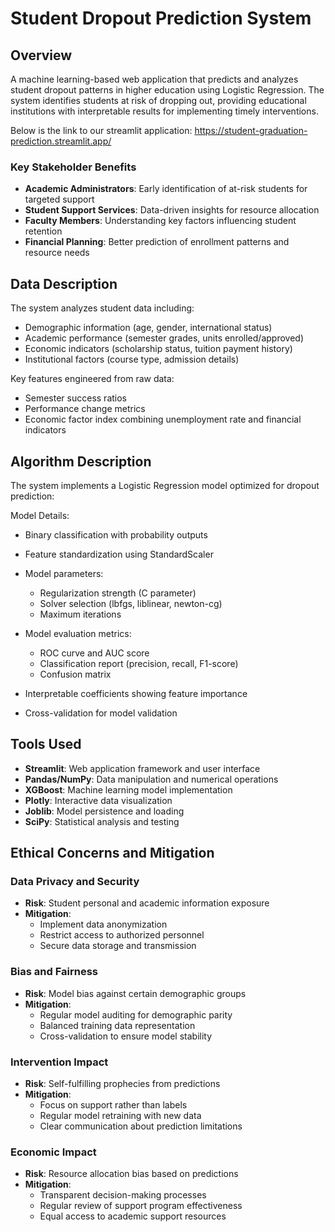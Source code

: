 # Student Dropout Prediction System

## Overview
A machine learning-based web application that predicts and analyzes student dropout patterns in higher education using Logistic Regression. The system identifies students at risk of dropping out, providing educational institutions with interpretable results for implementing timely interventions.

Below is the link to our streamlit application:
https://student-graduation-prediction.streamlit.app/
 

### Key Stakeholder Benefits
- **Academic Administrators**: Early identification of at-risk students for targeted support
- **Student Support Services**: Data-driven insights for resource allocation
- **Faculty Members**: Understanding key factors influencing student retention
- **Financial Planning**: Better prediction of enrollment patterns and resource needs

## Data Description
The system analyzes student data including:
- Demographic information (age, gender, international status)
- Academic performance (semester grades, units enrolled/approved)
- Economic indicators (scholarship status, tuition payment history)
- Institutional factors (course type, admission details)

Key features engineered from raw data:
- Semester success ratios
- Performance change metrics
- Economic factor index combining unemployment rate and financial indicators

## Algorithm Description
The system implements a Logistic Regression model optimized for dropout prediction:

Model Details:

- Binary classification with probability outputs
- Feature standardization using StandardScaler
- Model parameters:
  - Regularization strength (C parameter)
  - Solver selection (lbfgs, liblinear, newton-cg)
  - Maximum iterations


- Model evaluation metrics:
  - ROC curve and AUC score
  - Classification report (precision, recall, F1-score)
  - Confusion matrix


- Interpretable coefficients showing feature importance
- Cross-validation for model validation
  
## Tools Used
- **Streamlit**: Web application framework and user interface
- **Pandas/NumPy**: Data manipulation and numerical operations
- **XGBoost**: Machine learning model implementation
- **Plotly**: Interactive data visualization
- **Joblib**: Model persistence and loading
- **SciPy**: Statistical analysis and testing

## Ethical Concerns and Mitigation

### Data Privacy and Security
- **Risk**: Student personal and academic information exposure
- **Mitigation**: 
  - Implement data anonymization
  - Restrict access to authorized personnel
  - Secure data storage and transmission

### Bias and Fairness
- **Risk**: Model bias against certain demographic groups
- **Mitigation**:
  - Regular model auditing for demographic parity
  - Balanced training data representation
  - Cross-validation to ensure model stability

### Intervention Impact
- **Risk**: Self-fulfilling prophecies from predictions
- **Mitigation**:
  - Focus on support rather than labels
  - Regular model retraining with new data
  - Clear communication about prediction limitations

### Economic Impact
- **Risk**: Resource allocation bias based on predictions
- **Mitigation**:
  - Transparent decision-making processes
  - Regular review of support program effectiveness
  - Equal access to academic support resources
